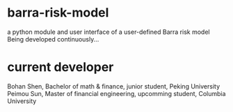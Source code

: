 # barra-risk-model
a python module and user interface of a user-defined Barra risk model
Being developed continuously...
# current developer
Bohan Shen, Bachelor of math & finance, junior student, Peking University  
Peimou Sun, Master of financial engineering, upcomming student, Columbia University  
